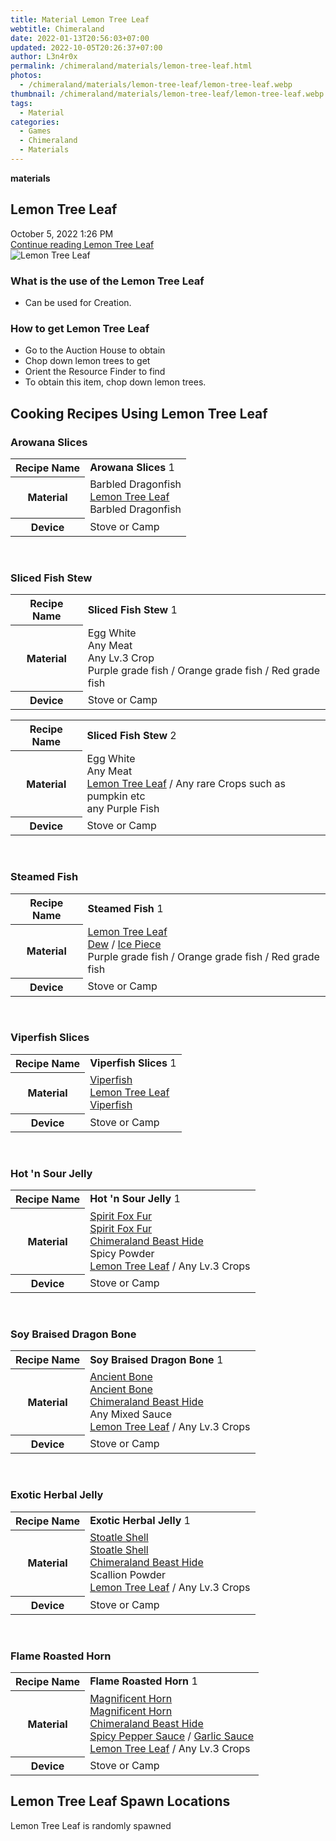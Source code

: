 ```yaml
---
title: Material Lemon Tree Leaf
webtitle: Chimeraland
date: 2022-01-13T20:56:03+07:00
updated: 2022-10-05T20:26:37+07:00
author: L3n4r0x
permalink: /chimeraland/materials/lemon-tree-leaf.html
photos:
  - /chimeraland/materials/lemon-tree-leaf/lemon-tree-leaf.webp
thumbnail: /chimeraland/materials/lemon-tree-leaf/lemon-tree-leaf.webp
tags:
  - Material
categories:
  - Games
  - Chimeraland
  - Materials
---
```


<section id="bootstrap-wrapper">
  <link
    rel="stylesheet"
    href="https://cdn.statically.io/gh/dimaslanjaka/Web-Manajemen/40ac3225/css/bootstrap-4.5-wrapper.css"
  />
  <div
    class="row g-0 border rounded overflow-hidden flex-md-row mb-4 shadow-sm position-relative"
  >
    <div class="col p-4 d-flex flex-column position-static">
      <strong class="d-inline-block mb-2 text-success">materials</strong>
      <h2 class="mb-0">Lemon Tree Leaf</h2>
      <div class="mb-1 text-muted">October 5, 2022 1:26 PM</div>
      <a
        href="/chimeraland/materials/lemon-tree-leaf.html"
        class="stretched-link d-none"
        >Continue reading Lemon Tree Leaf</a
      >
    </div>
    <div class="col-auto d-none d-lg-block">
      <img
        src="/chimeraland/materials/lemon-tree-leaf/lemon-tree-leaf.webp"
        alt="Lemon Tree Leaf"
      />
    </div>
  </div>
  <div class="row">
    <div class="col-lg-6 col-12 mb-2">
      <div class="card">
        <div class="card-body">
          <h3 class="card-title">What is the use of the Lemon Tree Leaf</h3>
          <div class="card-text">
            <ul>
              <li>Can be used for Creation.</li>
            </ul>
          </div>
        </div>
      </div>
    </div>
    <div class="col-lg-6 col-12 mb-2">
      <div class="card">
        <div class="card-body">
          <h3 class="card-title">How to get Lemon Tree Leaf</h3>
          <div class="card-text">
            <ul>
              <li>Go to the Auction House to obtain</li>
              <li>Chop down lemon trees to get</li>
              <li>Orient the Resource Finder to find</li>
              <li>To obtain this item, chop down lemon trees.</li>
            </ul>
          </div>
        </div>
      </div>
    </div>
    <div class="col-12 mb-2">
      <h2 id="cookable">Cooking Recipes Using Lemon Tree Leaf</h2>
      <div id="recipe-arowana-slices">
        <h3 id="item-arowana-slices">Arowana Slices</h3>
        <div class="mb-2">
          <table class="table">
            <tr>
              <th>Recipe Name</th>
              <td><b>Arowana Slices</b> 1</td>
            </tr>
            <tr>
              <th>Material</th>
              <td>
                Barbled Dragonfish<br /><a
                  class="text-decoration-none"
                  href="/chimeraland/materials/lemon-tree-leaf.html"
                  >Lemon Tree Leaf</a
                ><br />Barbled Dragonfish
              </td>
            </tr>
            <tr>
              <th>Device</th>
              <td>Stove or Camp</td>
            </tr>
          </table>
        </div>
      </div>
      <br />
      <div id="recipe-sliced-fish-stew">
        <h3 id="item-sliced-fish-stew">Sliced Fish Stew</h3>
        <div class="mb-2">
          <table class="table">
            <tr>
              <th>Recipe Name</th>
              <td><b>Sliced Fish Stew</b> 1</td>
            </tr>
            <tr>
              <th>Material</th>
              <td>
                Egg White<br />Any Meat<br />Any Lv.3 Crop<br />Purple grade
                fish<span> / </span>Orange grade fish<span> / </span>Red grade
                fish
              </td>
            </tr>
            <tr>
              <th>Device</th>
              <td>Stove or Camp</td>
            </tr>
          </table>
        </div>
        <div class="mb-2">
          <table class="table">
            <tr>
              <th>Recipe Name</th>
              <td><b>Sliced Fish Stew</b> 2</td>
            </tr>
            <tr>
              <th>Material</th>
              <td>
                Egg White<br />Any Meat<br /><a
                  class="text-decoration-none"
                  href="/chimeraland/materials/lemon-tree-leaf.html"
                  >Lemon Tree Leaf</a
                ><span> / </span>Any rare Crops such as pumpkin etc<br />any
                Purple Fish
              </td>
            </tr>
            <tr>
              <th>Device</th>
              <td>Stove or Camp</td>
            </tr>
          </table>
        </div>
      </div>
      <br />
      <div id="recipe-steamed-fish">
        <h3 id="item-steamed-fish">Steamed Fish</h3>
        <div class="mb-2">
          <table class="table">
            <tr>
              <th>Recipe Name</th>
              <td><b>Steamed Fish</b> 1</td>
            </tr>
            <tr>
              <th>Material</th>
              <td>
                <a
                  class="text-decoration-none"
                  href="/chimeraland/materials/lemon-tree-leaf.html"
                  >Lemon Tree Leaf</a
                ><br /><a
                  class="text-decoration-none"
                  href="/chimeraland/materials/dew.html"
                  >Dew</a
                ><span> / </span
                ><a
                  class="text-decoration-none"
                  href="/chimeraland/materials/ice-piece.html"
                  >Ice Piece</a
                ><br />Purple grade fish<span> / </span>Orange grade fish<span>
                  / </span
                >Red grade fish
              </td>
            </tr>
            <tr>
              <th>Device</th>
              <td>Stove or Camp</td>
            </tr>
          </table>
        </div>
      </div>
      <br />
      <div id="recipe-viperfish-slices">
        <h3 id="item-viperfish-slices">Viperfish Slices</h3>
        <div class="mb-2">
          <table class="table">
            <tr>
              <th>Recipe Name</th>
              <td><b>Viperfish Slices</b> 1</td>
            </tr>
            <tr>
              <th>Material</th>
              <td>
                <a
                  class="text-decoration-none"
                  href="/chimeraland/materials/viperfish.html"
                  >Viperfish</a
                ><br /><a
                  class="text-decoration-none"
                  href="/chimeraland/materials/lemon-tree-leaf.html"
                  >Lemon Tree Leaf</a
                ><br /><a
                  class="text-decoration-none"
                  href="/chimeraland/materials/viperfish.html"
                  >Viperfish</a
                >
              </td>
            </tr>
            <tr>
              <th>Device</th>
              <td>Stove or Camp</td>
            </tr>
          </table>
        </div>
      </div>
      <br />
      <div id="recipe-hot-n-sour-jelly">
        <h3 id="item-hot-n-sour-jelly">Hot &#x27;n Sour Jelly</h3>
        <div class="mb-2">
          <table class="table">
            <tr>
              <th>Recipe Name</th>
              <td><b>Hot &#x27;n Sour Jelly</b> 1</td>
            </tr>
            <tr>
              <th>Material</th>
              <td>
                <a
                  class="text-decoration-none"
                  href="/chimeraland/materials/spirit-fox-fur.html"
                  >Spirit Fox Fur</a
                ><br /><a
                  class="text-decoration-none"
                  href="/chimeraland/materials/spirit-fox-fur.html"
                  >Spirit Fox Fur</a
                ><br /><a
                  class="text-decoration-none"
                  href="/chimeraland/materials/chimeraland-beast-hide.html"
                  >Chimeraland Beast Hide</a
                ><br />Spicy Powder<br /><a
                  class="text-decoration-none"
                  href="/chimeraland/materials/lemon-tree-leaf.html"
                  >Lemon Tree Leaf</a
                ><span> / </span>Any Lv.3 Crops
              </td>
            </tr>
            <tr>
              <th>Device</th>
              <td>Stove or Camp</td>
            </tr>
          </table>
        </div>
      </div>
      <br />
      <div id="recipe-soy-braised-dragon-bone">
        <h3 id="item-soy-braised-dragon-bone">Soy Braised Dragon Bone</h3>
        <div class="mb-2">
          <table class="table">
            <tr>
              <th>Recipe Name</th>
              <td><b>Soy Braised Dragon Bone</b> 1</td>
            </tr>
            <tr>
              <th>Material</th>
              <td>
                <a
                  class="text-decoration-none"
                  href="/chimeraland/materials/ancient-bone.html"
                  >Ancient Bone</a
                ><br /><a
                  class="text-decoration-none"
                  href="/chimeraland/materials/ancient-bone.html"
                  >Ancient Bone</a
                ><br /><a
                  class="text-decoration-none"
                  href="/chimeraland/materials/chimeraland-beast-hide.html"
                  >Chimeraland Beast Hide</a
                ><br />Any Mixed Sauce<br /><a
                  class="text-decoration-none"
                  href="/chimeraland/materials/lemon-tree-leaf.html"
                  >Lemon Tree Leaf</a
                ><span> / </span>Any Lv.3 Crops
              </td>
            </tr>
            <tr>
              <th>Device</th>
              <td>Stove or Camp</td>
            </tr>
          </table>
        </div>
      </div>
      <br />
      <div id="recipe-exotic-herbal-jelly">
        <h3 id="item-exotic-herbal-jelly">Exotic Herbal Jelly</h3>
        <div class="mb-2">
          <table class="table">
            <tr>
              <th>Recipe Name</th>
              <td><b>Exotic Herbal Jelly</b> 1</td>
            </tr>
            <tr>
              <th>Material</th>
              <td>
                <a
                  class="text-decoration-none"
                  href="/chimeraland/materials/stoatle-shell.html"
                  >Stoatle Shell</a
                ><br /><a
                  class="text-decoration-none"
                  href="/chimeraland/materials/stoatle-shell.html"
                  >Stoatle Shell</a
                ><br /><a
                  class="text-decoration-none"
                  href="/chimeraland/materials/chimeraland-beast-hide.html"
                  >Chimeraland Beast Hide</a
                ><br />Scallion Powder<br /><a
                  class="text-decoration-none"
                  href="/chimeraland/materials/lemon-tree-leaf.html"
                  >Lemon Tree Leaf</a
                ><span> / </span>Any Lv.3 Crops
              </td>
            </tr>
            <tr>
              <th>Device</th>
              <td>Stove or Camp</td>
            </tr>
          </table>
        </div>
      </div>
      <br />
      <div id="recipe-flame-roasted-horn">
        <h3 id="item-flame-roasted-horn">Flame Roasted Horn</h3>
        <div class="mb-2">
          <table class="table">
            <tr>
              <th>Recipe Name</th>
              <td><b>Flame Roasted Horn</b> 1</td>
            </tr>
            <tr>
              <th>Material</th>
              <td>
                <a
                  class="text-decoration-none"
                  href="/chimeraland/materials/magnificent-horn.html"
                  >Magnificent Horn</a
                ><br /><a
                  class="text-decoration-none"
                  href="/chimeraland/materials/magnificent-horn.html"
                  >Magnificent Horn</a
                ><br /><a
                  class="text-decoration-none"
                  href="/chimeraland/materials/chimeraland-beast-hide.html"
                  >Chimeraland Beast Hide</a
                ><br /><a
                  class="text-decoration-none"
                  href="/chimeraland/recipes/spicy-pepper-sauce.html"
                  >Spicy Pepper Sauce</a
                ><span> / </span
                ><a
                  class="text-decoration-none"
                  href="/chimeraland/recipes/garlic-sauce.html"
                  >Garlic Sauce</a
                ><br /><a
                  class="text-decoration-none"
                  href="/chimeraland/materials/lemon-tree-leaf.html"
                  >Lemon Tree Leaf</a
                ><span> / </span>Any Lv.3 Crops
              </td>
            </tr>
            <tr>
              <th>Device</th>
              <td>Stove or Camp</td>
            </tr>
          </table>
        </div>
      </div>
    </div>
    <div class="col-12 mb-2">
      <h2>Lemon Tree Leaf Spawn Locations</h2>
      <p>Lemon Tree Leaf is randomly spawned</p>
    </div>
  </div>
</section>